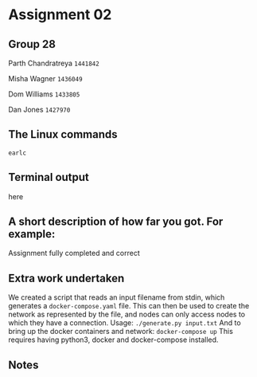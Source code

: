 # Assignment 02

## Group 28

Parth Chandratreya `1441842`

Misha Wagner `1436049`

Dom Williams `1433805`

Dan Jones `1427970`

## The Linux commands

`earlc`

## Terminal output

here

## A short description of how far you got. For example:

Assignment fully completed and correct

## Extra work undertaken

We created a script that reads an input filename from stdin, which generates a `docker-compose.yaml` file.
This can then be used to create the network as represented by the file, and nodes can only access nodes to which they have a connection.
Usage:
`./generate.py input.txt`
And to bring up the docker containers and network:
`docker-compose up`
This requires having python3, docker and docker-compose installed.

## Notes
